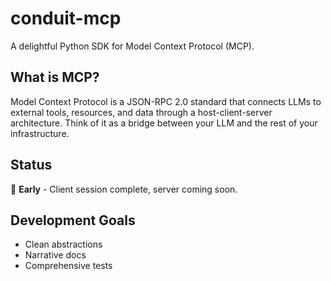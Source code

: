 # conduit-mcp

A delightful Python SDK for Model Context Protocol (MCP).

## What is MCP?

Model Context Protocol is a JSON-RPC 2.0 standard that connects LLMs to external tools, resources, and data through a host-client-server architecture. Think of it as a bridge between your LLM and the rest of your infrastructure.

## Status

🚧 **Early** - Client session complete, server coming soon.


## Development Goals 

- Clean abstractions
- Narrative docs
- Comprehensive tests
